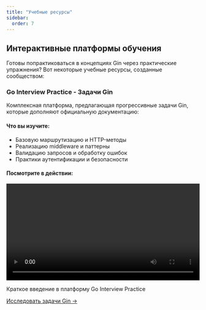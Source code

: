 ```yaml
---
title: "Учебные ресурсы"
sidebar:
  order: 7
---
```


## Интерактивные платформы обучения

Готовы попрактиковаться в концепциях Gin через практические упражнения? Вот некоторые учебные ресурсы, созданные сообществом:

### Go Interview Practice - Задачи Gin

Комплексная платформа, предлагающая прогрессивные задачи Gin, которые дополняют официальную документацию:

<div class="learning-platform-showcase">
  <div class="platform-features">
    <h4>Что вы изучите:</h4>
    <ul>
      <li>Базовую маршрутизацию и HTTP-методы</li>
      <li>Реализацию middleware и паттерны</li>
      <li>Валидацию запросов и обработку ошибок</li>
      <li>Практики аутентификации и безопасности</li>
    </ul>
  </div>

  <div class="platform-demo">
    <h4>Посмотрите в действии:</h4>
    <div class="video-container">
      <video controls width="100%">
        <source src="https://github.com/user-attachments/assets/23468aab-a032-4326-9d05-84de86c9128c" type="video/mp4">
        Ваш браузер не поддерживает тег видео.
      </video>
      <p class="video-caption">Краткое введение в платформу Go Interview Practice</p>
    </div>
  </div>

  <div class="platform-cta">
    <a href="https://github.com/RezaSi/go-interview-practice" class="btn btn-primary" target="_blank" rel="noopener">
      Исследовать задачи Gin →
    </a>
  </div>
</div> 